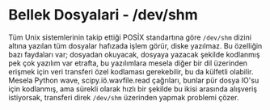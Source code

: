 # Bellek Dosyalari - /dev/shm

Tüm Unix sistemlerinin takip ettiği POSİX standartına göre `/dev/shm`
dizini altına yazılan tüm dosyalar hafızada işlem görür, diske
yazılmaz. Bu özelliğin bazı faydaları var; dosyadan okuyacak, dosyaya
yazacak şekilde kodlanmış pek çok yazılım var etrafta, bu yazılımlara
mesela diğer bir dil üzerinden erişmek için veri transferi özel
kodlaması gerekebilir, bu da külfetli olabilir. Mesela Python wave,
scipy.iö.wavfile.read çağrıları, bunlar pür dosya IO'su  için
kodlanmış, ama sürekli olarak hızlı bir şekilde bu ikisi arasında
alışveriş istiyorsak, transferi direk `/dev/shm` üzerinden yapmak
problemi çözer.


